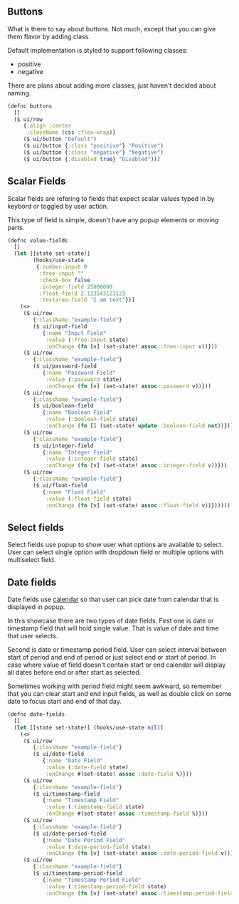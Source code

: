 ## Buttons
What is there to say about buttons. Not much, except that you can
give them flavor by adding class.

Default implementation is styled to support following classes:

 * positive
 * negative

There are plans about adding more classes, just haven't decided
about naming.

<div id="buttons-example"></div>

```clojure
(defnc buttons
  []
  ($ ui/row
     {:align :center
      :className (css :flex-wrap)}
     ($ ui/button "Default")
     ($ ui/button {:class "positive"} "Positive")
     ($ ui/button {:class "negative"} "Negative")
     ($ ui/button {:disabled true} "Disabled")))
```

## Scalar Fields
Scalar fields are refering to fields that expect scalar
values typed in by keybord or toggled by user action.

This type of field is simple, doesn't have any popup
elements or moving parts.

<div id="value-fields-example"></div>

```clojure
(defnc value-fields
  []
  (let [[state set-state!]
        (hooks/use-state
         {:number-input 0
          :free-input ""
          :check-box false
          :integer-field 25000000
          :float-field 2.123543123123
          :textarea-field "I am text"})]
    (<>
     ($ ui/row
        {:className "example-field"}
        ($ ui/input-field
           {:name "Input Field"
            :value (:free-input state)
            :onChange (fn [v] (set-state! assoc :free-input v))}))
     ($ ui/row
        {:className "example-field"}
        ($ ui/password-field
           {:name "Password Field"
            :value (:password state)
            :onChange (fn [v] (set-state! assoc :password v))}))
     ($ ui/row
        {:className "example-field"}
        ($ ui/boolean-field
           {:name "Boolean Field"
            :value (:boolean-field state)
            :onChange (fn [] (set-state! update :boolean-field not))}))
     ($ ui/row
        {:className "example-field"}
        ($ ui/integer-field
           {:name "Integer Field"
            :value (:integer-field state)
            :onChange (fn [v] (set-state! assoc :integer-field v))}))
     ($ ui/row
        {:className "example-field"}
        ($ ui/float-field
           {:name "Float Field"
            :value (:float-field state)
            :onChange (fn [v] (set-state! assoc :float-field v))})))))
```

## Select fields
Select fields use popup to show user what options
are available to select. User can select single option with dropdown
field or multiple options with multiselect field.


<div id="select-fields-example"></div>

## Date fields
Date fields use [calendar](../calendar) so that user can pick date
from calendar that is displayed in popup.

In this showcase there are two types of date fields. First one is
date or timestamp field that will hold single value. That is value of 
date and time that user selects.

Second is date or timestamp period field. User can select interval
between start of period and end of period or just select end or start
of period. In case where value of field doesn't contain start or end
calendar will display all dates before end or after start as selected.


Sometimes working with period field might seem awkward, so remember
that you can clear start and end input fields, as well as double click
on some date to focus start and end of that day.

<div id="date-fields-example"></div>

```clojure
(defnc date-fields
  []
  (let [[state set-state!] (hooks/use-state nil)]
    (<>
     ($ ui/row
        {:className "example-field"}
        ($ ui/date-field
           {:name "Date Field"
            :value (:date-field state)
            :onChange #(set-state! assoc :date-field %)}))
     ($ ui/row
        {:className "example-field"}
        ($ ui/timestamp-field
           {:name "Timestamp Field"
            :value (:timestamp-field state)
            :onChange #(set-state! assoc :timestamp-field %)}))
     ($ ui/row
        {:className "example-field"}
        ($ ui/date-period-field
           {:name "Date Period Field"
            :value (:date-period-field state)
            :onChange (fn [v] (set-state! assoc :date-period-field v))}))
     ($ ui/row
        {:className "example-field"}
        ($ ui/timestamp-period-field
           {:name "Timestamp Period Field"
            :value (:timestamp-period-field state)
            :onChange (fn [v] (set-state! assoc :timestamp-period-field v))})))))
```
